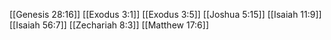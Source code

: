 [[Genesis 28:16]]
[[Exodus 3:1]]
[[Exodus 3:5]]
[[Joshua 5:15]]
[[Isaiah 11:9]]
[[Isaiah 56:7]]
[[Zechariah 8:3]]
[[Matthew 17:6]]
